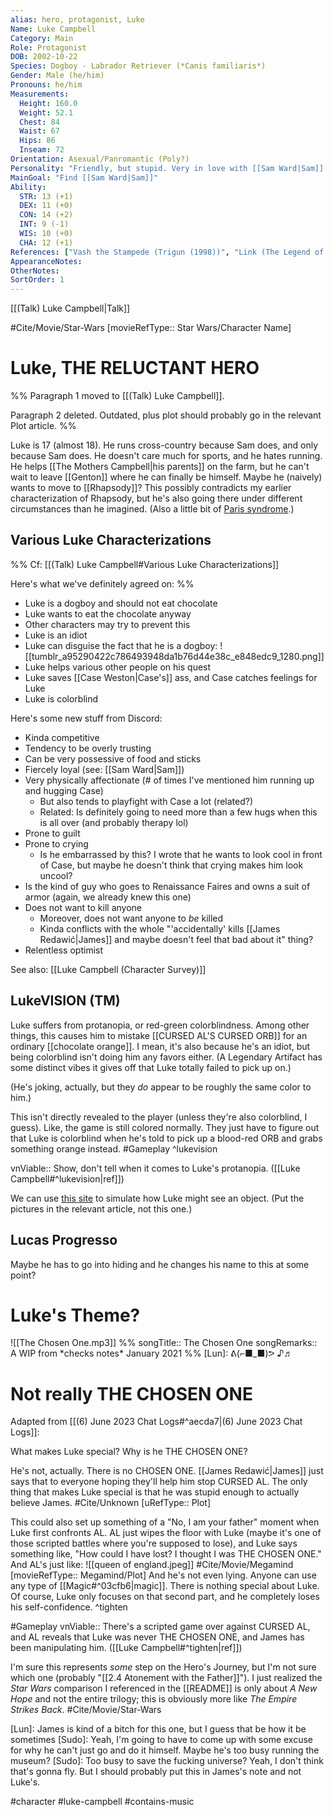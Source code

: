 ```yaml
---
alias: hero, protagonist, Luke
Name: Luke Campbell
Category: Main
Role: Protagonist
DOB: 2002-10-22
Species: Dogboy - Labrador Retriever (*Canis familiaris*)
Gender: Male (he/him)
Pronouns: he/him
Measurements:
  Height: 160.0
  Weight: 52.1
  Chest: 84
  Waist: 67
  Hips: 86
  Inseam: 72
Orientation: Asexual/Panromantic (Poly?)
Personality: "Friendly, but stupid. Very in love with [[Sam Ward|Sam]]."
MainGoal: "Find [[Sam Ward|Sam]]"
Ability:
  STR: 13 (+1)
  DEX: 11 (+0)
  CON: 14 (+2)
  INT: 9 (-1)
  WIS: 10 (+0)
  CHA: 12 (+1)
References: ["Vash the Stampede (Trigun (1998))", "Link (The Legend of Zelda)", "Luke Skywalker (Star Wars)"]
AppearanceNotes:
OtherNotes:
SortOrder: 1
---
```

[[(Talk) Luke Campbell|Talk]]

#Cite/Movie/Star-Wars [movieRefType:: Star Wars/Character Name]
# Luke, THE RELUCTANT HERO
%%
Paragraph 1 moved to [[(Talk) Luke Campbell]].

Paragraph 2 deleted. Outdated, plus plot should probably go in the relevant Plot article.
%%

Luke is 17 (almost 18). He runs cross-country because Sam does, and only because Sam does. He doesn't care much for sports, and he hates running. He helps [[The Mothers Campbell|his parents]] on the farm, but he can't wait to leave [[Genton]] where he can finally be himself. Maybe he (naively) wants to move to [[Rhapsody]]? This possibly contradicts my earlier characterization of Rhapsody, but he's also going there under different circumstances than he imagined. (Also a little bit of [Paris syndrome](https://en.wikipedia.org/wiki/Paris_syndrome).)

## Various Luke Characterizations
%%
Cf: [[(Talk) Luke Campbell#Various Luke Characterizations]]

Here's what we've definitely agreed on:
%%

- Luke is a dogboy and should not eat chocolate
- Luke wants to eat the chocolate anyway
- Other characters may try to prevent this
- Luke is an idiot
- Luke can disguise the fact that he is a dogboy: ![[tumblr_a95290422c786493948da1b76d44e38c_e848edc9_1280.png]]
- Luke helps various other people on his quest
- Luke saves [[Case Weston|Case's]] ass, and Case catches feelings for Luke
- Luke is colorblind

Here's some new stuff from Discord:
- Kinda competitive
- Tendency to be overly trusting
- Can be very possessive of food and sticks
- Fiercely loyal (see: [[Sam Ward|Sam]])
- Very physically affectionate (\# of times I've mentioned him running up and hugging Case)
	- But also tends to playfight with Case a lot (related?)
	- Related: Is definitely going to need more than a few hugs when this is all over (and probably therapy lol)
- Prone to guilt
- Prone to crying
	- Is he embarrassed by this? I wrote that he wants to look cool in front of Case, but maybe he doesn't think that crying makes him look uncool?
- Is the kind of guy who goes to Renaissance Faires and owns a suit of armor (again, we already knew this one)
- Does not want to kill anyone
	- Moreover, does not want anyone to *be* killed
	- Kinda conflicts with the whole "'accidentally' kills [[James Redawić|James]] and maybe doesn't feel that bad about it" thing?
- Relentless optimist

See also: [[Luke Campbell (Character Survey)]]
## LukeVISION (TM)
Luke suffers from protanopia, or red-green colorblindness. Among other things, this causes him to mistake [[CURSED AL'S CURSED ORB]] for an ordinary [[chocolate orange]]. I mean, it's also because he's an idiot, but being colorblind isn't doing him any favors either. (A Legendary Artifact has some distinct vibes it gives off that Luke totally failed to pick up on.)

(He's joking, actually, but they *do* appear to be roughly the same color to him.) 

This isn't directly revealed to the player (unless they're also colorblind, I guess). Like, the game is still colored normally. They just have to figure out that Luke is colorblind when he's told to pick up a blood-red ORB and grabs something orange instead. #Gameplay 
^lukevision

vnViable:: Show, don't tell when it comes to Luke's protanopia. ([[Luke Campbell#^lukevision|ref]])

We can use [this site](https://www.color-blindness.com/coblis-color-blindness-simulator/) to simulate how Luke might see an object. (Put the pictures in the relevant article, not this one.)

## Lucas Progresso

Maybe he has to go into hiding and he changes his name to this at some point?

# Luke's Theme?
![[The Chosen One.mp3]]
%%
songTitle:: The Chosen One
songRemarks:: A WIP from \*checks notes\* January 2021
%%
[Lun]: ᕕ(⌐■_■)ᕗ ♪♬

# Not really THE CHOSEN ONE
Adapted from [[(6) June 2023 Chat Logs#^aecda7|(6) June 2023 Chat Logs]]:

What makes Luke special? Why is he THE CHOSEN ONE?

He's not, actually. There is no CHOSEN ONE. [[James Redawić|James]] just says that to everyone hoping they'll help him stop CURSED AL. The only thing that makes Luke special is that he was stupid enough to actually believe James.
#Cite/Unknown [uRefType:: Plot]

This could also set up something of a "No, I am your father" moment when Luke first confronts AL. AL just wipes the floor with Luke (maybe it's one of those scripted battles where you're supposed to lose), and Luke says something like, "How could I have lost? I thought I was THE CHOSEN ONE." And AL's just like:
![[queen of england.jpeg]]
#Cite/Movie/Megamind [movieRefType:: Megamind/Plot]
And he's not even lying. Anyone can use any type of [[Magic#^03cfb6|magic]]. There is nothing special about Luke. Of course, Luke only focuses on that second part, and he completely loses his self-confidence.
^tighten

#Gameplay 
vnViable:: There's a scripted game over against CURSED AL, and AL reveals that Luke was never THE CHOSEN ONE, and James has been manipulating him. ([[Luke Campbell#^tighten|ref]])

I'm sure this represents *some* step on the Hero's Journey, but I'm not sure which one (probably "[[2.4 Atonement with the Father]]"). I just realized the *Star Wars* comparison I referenced in the [[README]] is only about *A New Hope* and not the entire trilogy; this is obviously more like *The Empire Strikes Back*.
#Cite/Movie/Star-Wars 

[Lun]: James is kind of a bitch for this one, but I guess that be how it be sometimes
[Sudo]: Yeah, I'm going to have to come up with some excuse for why he can't just go and do it himself. Maybe he's too busy running the museum?
[Sudo]: Too busy to save the fucking universe? Yeah, I don't think that's gonna fly. But I should probably put this in James's note and not Luke's.

#character #luke-campbell #contains-music 